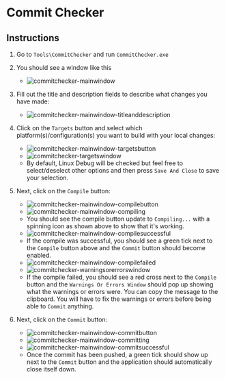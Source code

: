 # Commit Checker

## Instructions

1. Go to `Tools\CommitChecker` and run `CommitChecker.exe`
   
2. You should see a window like this
   -  ![commitchecker-mainwindow](https://github.com/TrashCoder94/GoodBrewTools/assets/94650958/2d71b434-7cb6-48d1-be8a-a80aa81f04b0)

3. Fill out the title and description fields to describe what changes you have made:
   - ![commitchecker-mainwindow-titleanddescription](https://github.com/TrashCoder94/GoodBrewTools/assets/94650958/a961d634-aaa3-4fca-b960-8b240b4f8bed)

4. Click on the `Targets` button and select which platform(s)/configuration(s) you want to build with your local changes:
   - ![commitchecker-mainwindow-targetsbutton](https://github.com/TrashCoder94/GoodBrewTools/assets/94650958/b7441b12-0882-4712-b187-07825a627856)
   - ![commitchecker-targetswindow](https://github.com/TrashCoder94/GoodBrewTools/assets/94650958/eb32cc75-450b-4735-9b7f-808f6c904072)
   - By default, Linux Debug will be checked but feel free to select/deselect other options and then press `Save And Close` to save your selection.

5. Next, click on the `Compile` button:
   - ![commitchecker-mainwindow-compilebutton](https://github.com/TrashCoder94/GoodBrewTools/assets/94650958/61252e03-e76b-437b-ad1e-8745981ea1ee)
   - ![commitchecker-mainwindow-compiling](https://github.com/TrashCoder94/GoodBrewTools/assets/94650958/08ec1bbf-03b8-4862-b3e4-55a474d8c415)
   - You should see the compile button update to `Compiling...` with a spinning icon as shown above to show that it's working.
   - ![commitchecker-mainwindow-compilesuccessful](https://github.com/TrashCoder94/GoodBrewTools/assets/94650958/002a383c-ca3d-463c-bbd1-8cbb8287db33)
   - If the compile was successful, you should see a green tick next to the `Compile` button above and the `Commit` button should become enabled.
   - ![commitchecker-mainwindow-compilefailed](https://github.com/TrashCoder94/GoodBrewTools/assets/94650958/c88c0e0a-6b9e-4390-8637-bce5e3ad2f7e)
   - ![commitchecker-warningsorerrorswindow](https://github.com/TrashCoder94/GoodBrewTools/assets/94650958/499aef11-f5d3-4703-a9d3-26fc42af837b)
   - If the compile failed, you should see a red cross next to the `Compile` button and the `Warnings Or Errors Window` should pop up showing what the warnings or errors were. You can copy the message to the clipboard. You will have to fix the warnings or errors before being able to `Commit` anything.

6. Next, click on the `Commit` button:
   - ![commitchecker-mainwindow-commitbutton](https://github.com/TrashCoder94/GoodBrewTools/assets/94650958/3ab1d9bd-a14d-4ed1-aafe-e3a8e7361e93)
   - ![commitchecker-mainwindow-committing](https://github.com/TrashCoder94/GoodBrewTools/assets/94650958/b9a678d9-39ec-4ba5-a0dd-0889630de6b3)
   - ![commitchecker-mainwindow-commitsuccessful](https://github.com/TrashCoder94/GoodBrewTools/assets/94650958/cce75935-3cab-4893-a86a-0d0ba26ca398)
   - Once the commit has been pushed, a green tick should show up next to the `Commit` button and the application should automatically close itself down.
